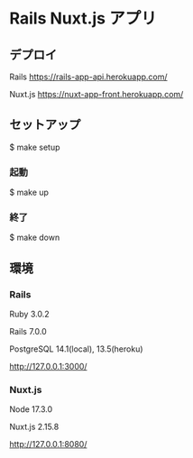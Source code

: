 # Rails Nuxt.js アプリ

## デプロイ

Rails https://rails-app-api.herokuapp.com/

Nuxt.js https://nuxt-app-front.herokuapp.com/

## セットアップ

$ make setup

### 起動

$ make up

### 終了

$ make down

## 環境

### Rails

Ruby 3.0.2

Rails 7.0.0

PostgreSQL 14.1(local), 13.5(heroku)

http://127.0.0.1:3000/

### Nuxt.js

Node 17.3.0

Nuxt.js 2.15.8

http://127.0.0.1:8080/
